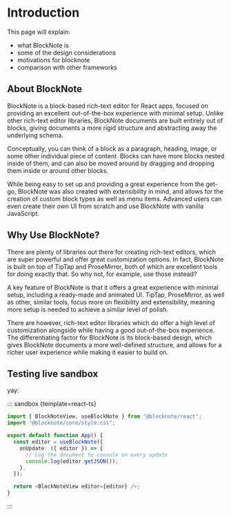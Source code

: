# Introduction

This page will explain:

- what BlockNote is
- some of the design considerations
- motivations for blocknote
- comparison with other frameworks


## About BlockNote
BlockNote is a block-based rich-text editor for React apps, focused on providing an excellent out-of-the-box experience with minimal setup. Unlike other rich-text editor libraries, BlockNote documents are built entirely out of blocks, giving documents a more rigid structure and abstracting away the underlying schema.

Conceptually, you can think of a block as a paragraph, heading, image, or some other individual piece of content. Blocks can have more blocks nested inside of them, and can also be moved around by dragging and dropping them inside or around other blocks.

While being easy to set up and providing a great experience from the get-go, BlockNote was also created with extensibility in mind, and allows for the creation of custom block types as well as menu items. Advanced users can even create their own UI from scratch and use BlockNote with vanilla JavaScript.

## Why Use BlockNote?
There are plenty of libraries out there for creating rich-text editors, which are super powerful and offer great customization options. In fact, BlockNote is built on top of TipTap and ProseMirror, both of which are excellent tools for doing exactly that. So why not, for example, use those instead?

A key feature of BlockNote is that it offers a great experience with minimal setup, including a ready-made and animated UI. TipTap, ProseMirror, as well as other, similar tools, focus more on flexibility and extensibility, meaning more setup is needed to achieve a similar level of polish.

There are however, rich-text editor libraries which do offer a high level of customization alongside while having a good out-of-the-box experience. The differentiating factor for BlockNote is its block-based design, which gives BlockNote documents a more well-defined structure, and allows for a richer user experience while making it easier to build on.

## Testing live sandbox

yay:

::: sandbox {template=react-ts}

```typescript /App.tsx
import { BlockNoteView, useBlockNote } from "@blocknote/react";
import "@blocknote/core/style.css";

export default function App() {
  const editor = useBlockNote({
    onUpdate: ({ editor }) => {
      // Log the document to console on every update
      console.log(editor.getJSON());
    },
  });

  return <BlockNoteView editor={editor} />;
}
```

:::
